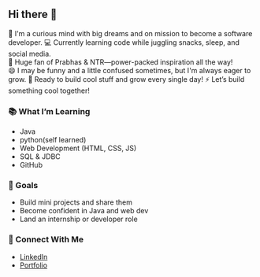 ## Hi there 👋

🧠 I'm a curious mind with big dreams and on mission to become a software developer.
💻 Currently learning code while juggling snacks, sleep, and social media.  
🎥 Huge fan of Prabhas & NTR—power-packed inspiration all the way!   
😄 I may be funny and a little confused sometimes, but I'm always eager to grow. 
🚀 Ready to build cool stuff and grow every single day!
⚡ Let’s build something cool together!

### 📚 What I’m Learning
- Java
- python(self learned)
- Web Development (HTML, CSS, JS)
- SQL & JDBC
-  GitHub

### 🌱 Goals
- Build mini projects and share them
- Become confident in Java and web dev
- Land an internship or developer role

### 🔗 Connect With Me
- [LinkedIn](https://www.linkedin.com/in/srivijaya-irrinki-b297682bb/)
- [Portfolio](https://jimin143.github.io/srivijaya/)

